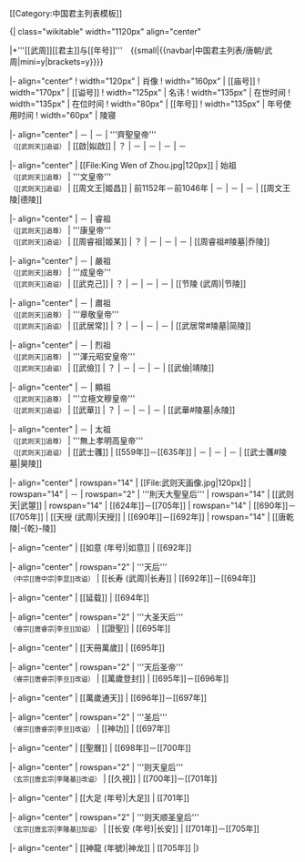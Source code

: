 <noinclude>[[Category:中国君主列表模板]]</noinclude>

{| class="wikitable" width="1120px" align="center"

|+'''[[武周]][[君主]]与[[年号]]'''　{{small|{{navbar|中国君主列表/唐朝/武周|mini=y|brackets=y}}}}

|- align="center"
! width="120px" | 肖像
! width="160px" | [[庙号]]
! width="170px" | [[谥号]]
! width="125px" | 名讳
! width="135px" | 在世时间
! width="135px" | 在位时间
! width="80px" | [[年号]]
! width="135px" | 年号使用时间
! width="60px" | 陵寝

|- align="center"
| －
| －
| '''齊聖皇帝'''<br><small>（[[武则天]]追谥）</small>
| [[啟|姒啟]]
| ？
| －
| －
| －
| －

|- align="center"
| [[File:King Wen of Zhou.jpg|120px]]
| 始祖<br><small>（[[武则天]]追尊）</small>
| '''文皇帝'''<br><small>（[[武则天]]追谥）</small>
| [[周文王|姬昌]]
| 前1152年－前1046年
| －
| －
| －
| [[周文王陵|德陵]]

|- align="center"
| －
| 睿祖<br><small>（[[武则天]]追尊）</small>
| '''康皇帝'''<br><small>（[[武则天]]追谥）</small>
| [[周睿祖|姬某]]
| ？
| －
| －
| －
| [[周睿祖#陵墓|乔陵]]

|- align="center"
| －
| 嚴祖<br><small>（[[武则天]]追尊）</small>
| '''成皇帝'''<br><small>（[[武则天]]追谥）</small>
| [[武克己]]
| ？
| －
| －
| －
| [[节陵 (武周)|节陵]]

|- align="center"
| －
| 肅祖<br><small>（[[武则天]]追尊）</small>
| '''章敬皇帝'''<br><small>（[[武则天]]追谥）</small>
| [[武居常]]
| ？
| －
| －
| －
| [[武居常#陵墓|简陵]]

|- align="center"
| －
| 烈祖<br><small>（[[武则天]]追尊）</small>
| '''渾元昭安皇帝'''<br><small>（[[武则天]]追谥）</small>
| [[武儉]]
| ？
| －
| －
| －
| [[武儉|靖陵]]

|- align="center"
| －
| 顯祖<br><small>（[[武则天]]追尊）</small>
| '''立極文穆皇帝'''<br><small>（[[武则天]]追谥）</small>
| [[武華]]
| ？
| －
| －
| －
| [[武華#陵墓|永陵]]

|- align="center"
| －
| 太祖<br><small>（[[武则天]]追尊）</small>
| '''無上孝明高皇帝'''<br><small>（[[武则天]]追谥）</small>
| [[武士彠]]
| [[559年]]－[[635年]]
| －
| －
| －
| [[武士彠#陵墓|昊陵]]

|- align="center"
| rowspan="14" | [[File:武则天画像.jpg|120px]]
| rowspan="14" | －
| rowspan="2" | '''則天大聖皇后'''
| rowspan="14" | [[武则天|武曌]]
| rowspan="14" | [[624年]]－[[705年]]
| rowspan="14" | [[690年]]－[[705年]]
| [[天授 (武周)|天授]]
| [[690年]]－[[692年]]
| rowspan="14" | [[唐乾陵|-{乾}-陵]]

|- align="center"
| [[如意 (年号)|如意]]
| [[692年]]

|- align="center"
| rowspan="2" | '''天后'''<br><small>（中宗[[唐中宗|李显]]改谥）</small>
| [[长寿 (武周)|长寿]]
| [[692年]]－[[694年]]

|- align="center"
| [[延载]]
| [[694年]]

|- align="center"
| rowspan="2" | '''大圣天后'''<br><small>（睿宗[[唐睿宗|李旦]]加谥）</small>
| [[證聖]]
| [[695年]]

|- align="center"
| [[天冊萬歲]]
| [[695年]]

|- align="center"
| rowspan="2" | '''天后圣帝'''<br><small>（睿宗[[唐睿宗|李旦]]改谥）</small>
| [[萬歲登封]]
| [[695年]]－[[696年]]

|- align="center"
| [[萬歲通天]]
| [[696年]]－[[697年]]

|- align="center"
| rowspan="2" | '''圣后'''<br><small>（睿宗[[唐睿宗|李旦]]改谥）</small>
| [[神功]]
| [[697年]]

|- align="center"
| [[聖曆]]
| [[698年]]－[[700年]]

|- align="center"
| rowspan="2" | '''则天皇后'''<br><small>（玄宗[[唐玄宗|李隆基]]改谥）</small>
| [[久視]]
| [[700年]]－[[701年]]

|- align="center"
| [[大足 (年号)|大足]]
| [[701年]]

|- align="center"
| rowspan="2" | '''则天顺圣皇后'''<br><small>（玄宗[[唐玄宗|李隆基]]加谥）</small>
| [[长安 (年号)|长安]]
| [[701年]]－[[705年]]

|- align="center"
| [[神龍 (年號)|神龙]]
| [[705年]]
|}